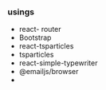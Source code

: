 ### usings
* react- router
* Bootstrap
* react-tsparticles
* tsparticles
* react-simple-typewriter
* @emailjs/browser
* 
